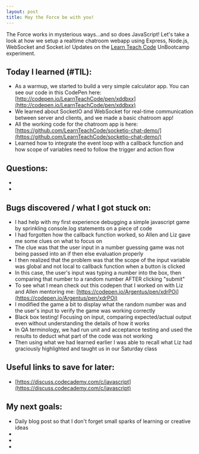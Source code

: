 ```yaml
---
layout: post
title: May the Force be with you!
---
```


The Force works in mysterious ways...and so does JavaScript!
Let's take a look at how we setup a realtime chatroom webapp
using Express, Node.js, WebSocket and Socket.io!
Updates on the [Learn Teach Code](http://learnteachcode.org/) UnBootcamp experiment.

## Today I learned (#TIL):

  - As a warmup, we started to build a very simple calculator app. You can see our code in this CodePen here\: [http://codepen.io/LearnTeachCode/pen/xddbxx](http://codepen.io/LearnTeachCode/pen/xddbxx)
- We learned about SocketIO and WebSocket for real-time communication between server and clients, and we made a basic chatroom app!
- All the working code for the chatroom app is here\: [https://github.com/LearnTeachCode/socketio-chat-demo/](https://github.com/LearnTeachCode/socketio-chat-demo/)
- Learned how to integrate the event loop with a callback function and how scope of variables need to follow the trigger and action flow


## Questions:

-
-

## Bugs discovered / what I got stuck on:

- I had help with my first experience debugging a simple javascript game by sprinkling console.log statements on a piece of code
- I had forgotten how the callback function worked, so Allen and Liz gave me some clues on what to focus on
- The clue was that the user input in a number guessing game was not being passed into an if then else evaluation properly
- I then realized that the problem was that the scope of the input variable was global and not local to callback function when a button is clicked
- In this case, the user's input was typing a number into the box, then comparing that number to a random number AFTER clicking "submit"
- To see what I mean check out this codepen that I worked on with Liz and Allen mentoring me\: [https://codepen.io/Argentus/pen/xdrPOj](https://codepen.io/Argentus/pen/xdrPOj)
- I modified the game a bit to display what the random number was and the user's input to verify the game was working correctly
- Black box testing!  Focusing on input, comparing expected/actual output even without understanding the details of how it works
- In QA terminology, we had run unit and acceptance testing and used the results to deduct what part of the code was not working
- Then using what we had learned earlier I was able to recall what Liz had graciously highlighted and taught us in our Saturday class


## Useful links to save for later:

- [https://discuss.codecademy.com/c/javascript](https://discuss.codecademy.com/c/javascript)


## My next goals:

- Daily blog post so that I don't forget small sparks of learning or creative ideas
-
-
-
